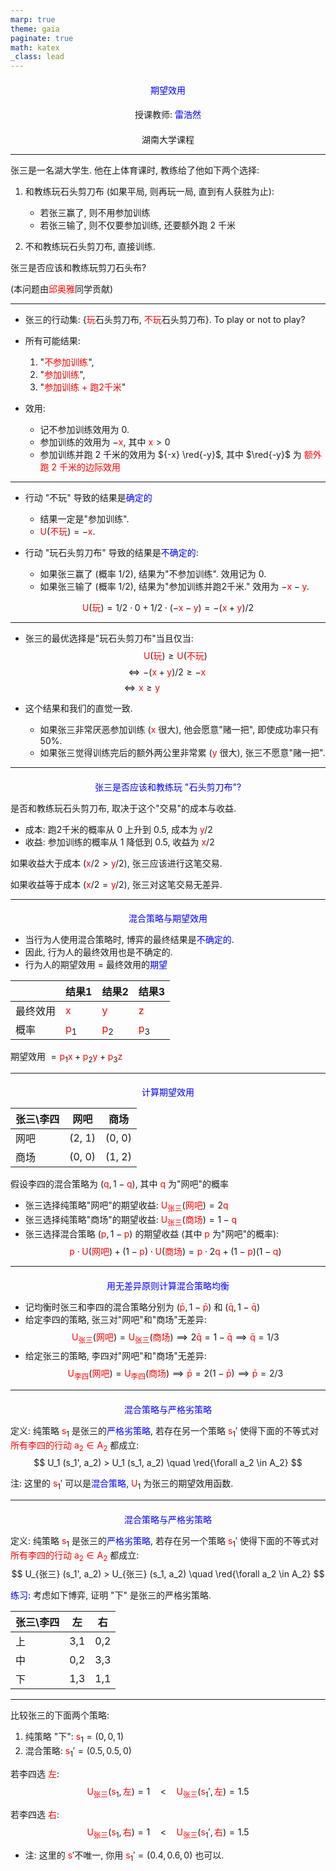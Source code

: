 ```yaml
---
marp: true
theme: gaia
paginate: true
math: katex
_class: lead
---
```


<!-- #REGION -->
<style>
:root {
  font-family: "Fira Sans", "Sans";
}

section {
  font-size: 32px;
}


h1, h2, h3 {
  text-align: center;
}

h1 {
  font-size: 1em;
  font-weight: normal;
  color: blue;
}

h2, h3 {
  font-size: 1em;
  font-weight: normal;
}

b, strong {
   color: blue;
   font-style: normal;
   font-weight: 500;
}

b, em {
   color: red;
   font-style: normal;
}

.columns {
    display: grid;
    grid-template-columns: repeat(2, minmax(0, 1fr));
    gap: 1rem;
}
</style>    
<!-- #ENDREGION -->


# **期望效用**

## 授课教师: **雷浩然**

## 湖南大学课程

---

张三是一名湖大学生. 他在上体育课时, 教练给了他如下两个选择:

1. 和教练玩石头剪刀布 (如果平局, 则再玩一局, 直到有人获胜为止):
   - 若张三赢了, 则不用参加训练
   - 若张三输了, 则不仅要参加训练, 还要额外跑 2 千米

2. 不和教练玩石头剪刀布, 直接训练.

张三是否应该和教练玩剪刀石头布?

(本问题由*邱奥雅*同学贡献)

---

- 张三的行动集: {*玩*石头剪刀布, *不玩*石头剪刀布}. To play or not to play?

- 所有可能结果:
  1. "*不参加训练*",
  1. "*参加训练*", 
  1. "*参加训练 + 跑2千米*"

- 效用:
    - 记不参加训练效用为 $0$. 
    - 参加训练的效用为 ${-x}$, 其中 $x > 0$
    - 参加训练并跑 2 千米的效用为 ${-x} \red{-y}$, 其中 $\red{-y}$ 为 *额外跑 2 千米的边际效用*

---

- 行动 "不玩" 导致的结果是**确定的** 
  - 结果一定是"参加训练".
  - $U(不玩) = -x$.

- 行动 "玩石头剪刀布" 导致的结果是**不确定的**:
  - 如果张三赢了 (概率 $1/2$), 结果为"不参加训练". 效用记为 $0$.
  - 如果张三输了 (概率 $1/2$), 结果为"参加训练并跑2千米." 
    效用为 $-x-y$.

$$
U(玩) = 1/2 \cdot 0 + 1/2 \cdot (-x-y) = -(x+y)/2 
$$

---

- 张三的最优选择是"玩石头剪刀布"当且仅当:
$$
U(玩)  \ge U(不玩) 
$$
$$
\iff
-(x+y) /2  \ge -x  \qquad
$$
$$
\iff
x \ge y \qquad \qquad \quad \qquad
$$


- 这个结果和我们的直觉一致. 
  - 如果张三非常厌恶参加训练 ($x$ 很大),
    他会愿意"赌一把", 即使成功率只有 50%.
  - 如果张三觉得训练完后的额外两公里非常累  ($y$ 很大), 张三不愿意"赌一把".

---
# 张三是否应该和教练玩 "石头剪刀布"?


是否和教练玩石头剪刀布, 取决于这个"交易"的成本与收益.

- 成本: 跑2千米的概率从 0 上升到 0.5, 成本为 $y/2$
- 收益: 参加训练的概率从 1 降低到 0.5, 收益为 $x/2$

如果收益大于成本 ($x/2 > y/2$), 张三应该进行这笔交易.

如果收益等于成本 ($x/2 = y/2$), 张三对这笔交易无差异.

---

# 混合策略与期望效用

- 当行为人使用混合策略时, 博弈的最终结果是**不确定的**. 
- 因此, 行为人的最终效用也是不确定的.
- 行为人的期望效用 $=$ 最终效用的**期望**


 $\,$ | 结果1 | 结果2 | 结果3 |
---------|----------|---------|----
 最终效用 | $x$ | $y$ | $z$
 概率 | $p_1$ | $p_2$ | $p_3$


期望效用 $= p_1 x + p_2 y + p_3 z$

---

# 计算期望效用

张三\李四 | 网吧 | 商场
---------|----------|---------
 网吧 | (2, 1) | (0, 0)
 商场 | (0, 0) | (1, 2)

假设李四的混合策略为 $(q, 1-q)$, 其中 $q$ 为"网吧"的概率
- 张三选择纯策略"网吧"的期望收益: $U_{张三}(网吧) = 2q$
- 张三选择纯策略"商场"的期望收益: $U_{张三}(商场) = 1-q$
- 张三选择混合策略 $(p, 1-p)$ 的期望收益 (其中 $p$ 为"网吧"的概率):
$$
p \cdot U(网吧) + (1-p) \cdot U(商场) =  p \cdot 2q + (1-p) (1-q)
$$

---

# 用无差异原则计算混合策略均衡
- 记均衡时张三和李四的混合策略分别为 $(\bar p, 1 - \bar p)$ 和 $(\bar q, 1 - \bar q)$
- 给定李四的策略, 张三对"网吧"和"商场"无差异:
$$
U_{张三}(网吧) = U_{张三}(商场) \implies 2 \bar q = 1 - \bar q \implies \bar q = 1/3
$$
- 给定张三的策略, 李四对"网吧"和"商场"无差异:
$$
U_{李四} (网吧) = U_{李四} (商场) \implies \bar p = 2(1 - \bar p) \implies \bar p = 2/3
$$

---

# 混合策略与严格劣策略

定义: 纯策略 $s_1$ 是张三的**严格劣策略**, 若存在另一个策略 $s_1'$ 使得下面的不等式对*所有李四的行动 $a_2 \in A_2$* 都成立:
$$
U_1 (s_1', a_2) > U_1 (s_1, a_2) \quad  \red{\forall a_2 \in A_2}
$$

注: 这里的 $s_1'$ 可以是**混合策略**, $U_1$ 为张三的期望效用函数.


---

# 混合策略与严格劣策略

定义: 纯策略 $s_1$ 是张三的**严格劣策略**, 若存在另一个策略 $s_1'$ 使得下面的不等式对*所有李四的行动 $a_2 \in A_2$* 都成立:
$$
U_{张三} (s_1', a_2) > U_{张三} (s_1, a_2) \quad  \red{\forall a_2 \in A_2}
$$

**练习:** 考虑如下博弈, 证明 "下" 是张三的严格劣策略.

张三\李四 | 左 | 右
---------|----------|---------
 上 | 3,1 | 0,2
 中 | 0,2 | 3,3
 下 | 1,3 | 1,1

---

比较张三的下面两个策略:
1. 纯策略 "下": $s_1 = (0, 0, 1)$
1. 混合策略: $s_1' = (0.5, 0.5, 0)$

若李四选 $左$:
$$
U_{张三} (s_1,左) = 1 \quad <  \quad
U_{张三} (s_1',左) = 1.5
$$

若李四选 $右$:
$$
U_{张三} (s_1,右) = 1 \quad  <  \quad
U_{张三} (s_1',右) = 1.5
$$

- 注: 这里的 $s'$不唯一, 你用 $s_1' = (0.4, 0.6, 0)$ 也可以.
